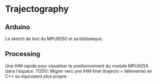 # Trajectography


## Arduino
 
Le sketch de test du MPU9250 et sa biblioteque.

## Processing

Une IHM rapide pour visualiser le positionnement du module MPU9250 dans l'espace.
TODO: Migrer vers une IHM final (trajecto + télémetrie) en C++ ou équivalent plus propre.
